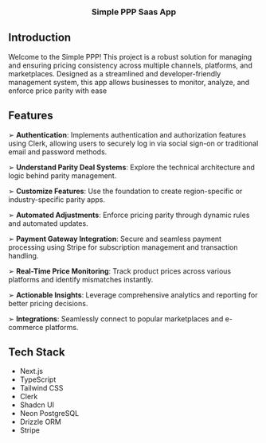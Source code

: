<div align="center">
  <h3 align="center">Simple PPP Saas App</h3>
</div>

## <a name="introduction">Introduction</a>

Welcome to the Simple PPP! This project is a robust solution for managing and ensuring pricing consistency across multiple channels, platforms, and marketplaces. Designed as a streamlined and developer-friendly management system, this app allows businesses to monitor, analyze, and enforce price parity with ease

## <a name="features">Features</a>

➢ **Authentication**: Implements authentication and authorization features using Clerk, allowing users to securely log in via social sign-on or traditional email and password methods.

➢ **Understand Parity Deal Systems**: Explore the technical architecture and logic behind parity management.

➢ **Customize Features**: Use the foundation to create region-specific or industry-specific parity apps.

➢ **Automated Adjustments**: Enforce pricing parity through dynamic rules and automated updates.

➢ **Payment Gateway Integration**: Secure and seamless payment processing using Stripe for subscription management and transaction handling.

➢ **Real-Time Price Monitoring**: Track product prices across various platforms and identify mismatches instantly.

➢ **Actionable Insights**: Leverage comprehensive analytics and reporting for better pricing decisions.

➢ **Integrations**: Seamlessly connect to popular marketplaces and e-commerce platforms.

## <a name="tech-stack">Tech Stack</a>

- Next.js
- TypeScript
- Tailwind CSS
- Clerk
- Shadcn UI
- Neon PostgreSQL
- Drizzle ORM
- Stripe


